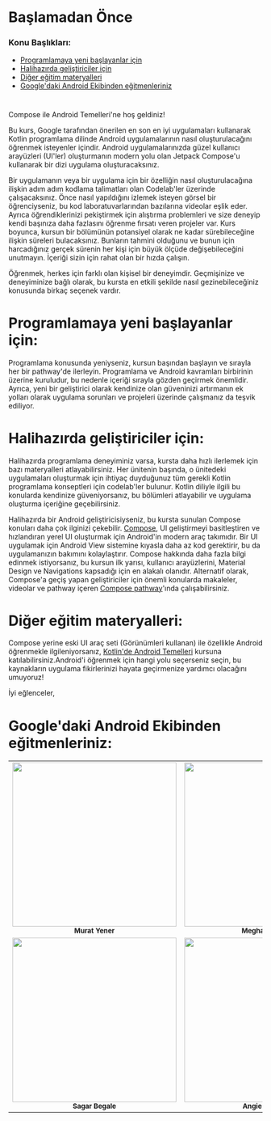 # Başlamadan Önce

### Konu Başlıkları:

- [Programlamaya yeni başlayanlar için](#1)
- [Halihazırda geliştiriciler için](#2)
- [Diğer eğitim materyalleri](#3)
- [Google'daki Android Ekibinden eğitmenleriniz](#4)

#

Compose ile Android Temelleri'ne hoş geldiniz!

Bu kurs, Google tarafından önerilen en son en iyi uygulamaları kullanarak Kotlin programlama dilinde Android uygulamalarının nasıl oluşturulacağını öğrenmek isteyenler içindir. Android uygulamalarınızda güzel kullanıcı arayüzleri (UI'ler) oluşturmanın modern yolu olan Jetpack Compose'u kullanarak bir dizi uygulama oluşturacaksınız.

Bir uygulamanın veya bir uygulama için bir özelliğin nasıl oluşturulacağına ilişkin adım adım kodlama talimatları olan Codelab'ler üzerinde çalışacaksınız. Önce nasıl yapıldığını izlemek isteyen görsel bir öğrenciyseniz, bu kod laboratuvarlarından bazılarına videolar eşlik eder. Ayrıca öğrendiklerinizi pekiştirmek için alıştırma problemleri ve size deneyip kendi başınıza daha fazlasını öğrenme fırsatı veren projeler var. Kurs boyunca, kursun bir bölümünün potansiyel olarak ne kadar sürebileceğine ilişkin süreleri bulacaksınız. Bunların tahmini olduğunu ve bunun için harcadığınız gerçek sürenin her kişi için büyük ölçüde değişebileceğini unutmayın. İçeriği sizin için rahat olan bir hızda çalışın.

Öğrenmek, herkes için farklı olan kişisel bir deneyimdir. Geçmişinize ve deneyiminize bağlı olarak, bu kursta en etkili şekilde nasıl gezinebileceğiniz konusunda birkaç seçenek vardır.


# <a name="1"></a>Programlamaya yeni başlayanlar için:

Programlama konusunda yeniyseniz, kursun başından başlayın ve sırayla her bir pathway'de ilerleyin. Programlama ve Android kavramları birbirinin üzerine kuruludur, bu nedenle içeriği sırayla gözden geçirmek önemlidir. Ayrıca, yeni bir geliştirici olarak kendinize olan güveninizi artırmanın ek yolları olarak uygulama sorunları ve projeleri üzerinde çalışmanız da teşvik ediliyor.

# <a name="2"></a>Halihazırda geliştiriciler için:

Halihazırda programlama deneyiminiz varsa, kursta daha hızlı ilerlemek için bazı materyalleri atlayabilirsiniz. Her ünitenin başında, o ünitedeki uygulamaları oluşturmak için ihtiyaç duyduğunuz tüm gerekli Kotlin programlama konseptleri için codelab'ler bulunur. Kotlin diliyle ilgili bu konularda kendinize güveniyorsanız, bu bölümleri atlayabilir ve uygulama oluşturma içeriğine geçebilirsiniz.

Halihazırda bir Android geliştiricisiyseniz, bu kursta sunulan Compose konuları daha çok ilginizi çekebilir. [Compose](https://developer.android.com/jetpack/compose), UI geliştirmeyi basitleştiren ve hızlandıran yerel UI oluşturmak için Android'in modern araç takımıdır. Bir UI uygulamak için Android View sistemine kıyasla daha az kod gerektirir, bu da uygulamanızın bakımını kolaylaştırır. Compose hakkında daha fazla bilgi edinmek istiyorsanız, bu kursun ilk yarısı, kullanıcı arayüzlerini, Material Design ve Navigations kapsadığı için en alakalı olanıdır. Alternatif olarak, Compose'a geçiş yapan geliştiriciler için önemli konularda makaleler, videolar ve pathway içeren [Compose pathway](https://developer.android.com/courses/pathways/compose)'ında çalışabilirsiniz.

# <a name="3"></a>Diğer eğitim materyalleri:

Compose yerine eski UI araç seti (Görünümleri kullanan) ile özellikle Android öğrenmekle ilgileniyorsanız, [Kotlin'de Android Temelleri](https://developer.android.com/courses/android-basics-kotlin/course) kursuna katılabilirsiniz.Android'i öğrenmek için hangi yolu seçerseniz seçin, bu kaynakların uygulama fikirlerinizi hayata geçirmenize yardımcı olacağını umuyoruz!

İyi eğlenceler,

# <a name="4"></a>Google'daki Android Ekibinden eğitmenleriniz:

<table>
  <tr>
    <td align="center"><img src="https://developer.android.com/codelabs/basic-android-kotlin-compose-before-you-begin/img/6dd483934e8149a.jpeg" width="325px;" alt=""/><br /><sub><b>Murat Yener</b></sub></a><br /></td>
    <td align="center"><img src="https://developer.android.com/codelabs/basic-android-kotlin-compose-before-you-begin/img/7ef0e19dcd64b0ed.jpeg" width="325px;" alt=""/><br /><sub><b>Meghan Mehta</b></sub></a><br /></td>
    <td align="center"><img src="https://developer.android.com/codelabs/basic-android-kotlin-compose-before-you-begin/img/109a9f0c203bdc8e.jpeg" width="325px;" alt=""/><br /><sub><b>Daniel Galpin</b></sub></a><br /></td>
    </tr>
   <tr>
    <td align="center"><img src="https://developer.android.com/codelabs/basic-android-kotlin-compose-before-you-begin/img/f79c00d184c46f43.jpeg" width="325px;" alt=""/><br /><sub><b>Sagar Begale</b></sub></a><br /></td>
    <td align="center"><img src="https://developer.android.com/codelabs/basic-android-kotlin-compose-before-you-begin/img/5a486a24e329ecb7.jpeg" width="325px;" alt=""/><br /><sub><b>Angie Sasmita</b></sub></a><br /></td>
    <td align="center"><img src="https://developer.android.com/codelabs/basic-android-kotlin-compose-before-you-begin/img/973d2d1b797c155e.jpeg" width="325px;" alt=""/><br /><sub><b>Kat Kuan</b></sub></a><br /></td>
    </tr>
   

